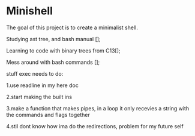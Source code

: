 # Minishell
The goal of this project is to create a minimalist shell.

Studying ast tree, and bash manual [];

Learning to code with binary trees from C13[];

Mess around with bash commands [];


stuff exec needs to do:

1.use readline in my here doc
   
2.start making the built ins

3.make a function that makes pipes, in a loop it only recevies a string with the commands and flags together

4.stil dont know how ima do the redirections, problem for my future self
